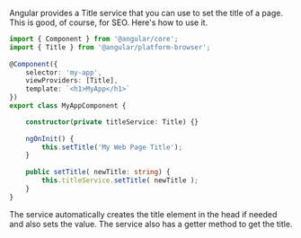 Angular provides a Title service that you can use to set the title of a page. This is good, of course, for SEO. Here's how to use it.


``` typescript
import { Component } from '@angular/core';
import { Title } from '@angular/platform-browser';
 
@Component({
    selector: 'my-app', 
    viewProviders: [Title], 
    template: `<h1>MyApp</h1>`
})
export class MyAppComponent {

    constructor(private titleService: Title) {}
 
    ngOnInit() {
        this.setTitle('My Web Page Title');
    }
 
    public setTitle( newTitle: string) {
        this.titleService.setTitle( newTitle );
    }
}
```

The service automatically creates the title element in the head if needed and also sets the value.  The service also has a getter method to get the title.
